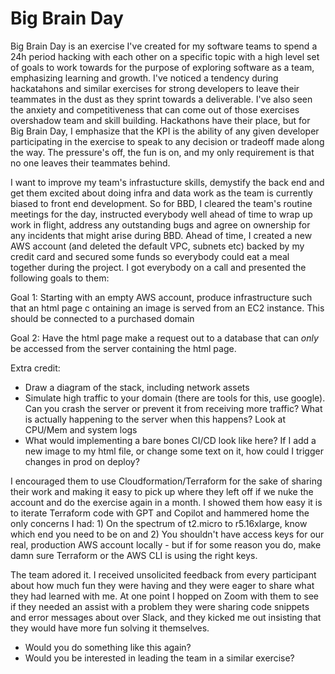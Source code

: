 # Big Brain Day

Big Brain Day is an exercise I've created for my software teams to spend a 24h period hacking with each other on a
specific topic with a high level set of goals to work towards for the purpose of exploring software as a team,
emphasizing learning and growth. I've noticed a tendency during hackatahons and similar exercises for strong developers
to leave their teammates in the dust as they sprint towards a deliverable. I've also seen the anxiety and
competitiveness that can come out of those exercises overshadow team and skill building. Hackathons have their place, but for Big Brain Day,
I emphasize that the KPI is the ability of any given developer participating in the exercise to speak to any decision or
tradeoff made along the way. The pressure's off, the fun is on, and my only requirement is that no one leaves their
teammates behind.

I want to improve my team's infrastucture skills, demystify the back end and get them excited about doing infra and
data work as the team is currently biased to front end development. So for BBD, I cleared the team's routine meetings for the day,
instructed everybody well ahead of time to wrap up work in flight, address any outstanding bugs and agree on ownership
for any incidents that might arise during BBD. Ahead of time, I created a new AWS account (and deleted the default VPC, subnets etc) backed by
my credit card and secured some funds so everybody could eat a meal together during the project. I got
everybody on a call and presented the following goals to them:

Goal 1: Starting with an empty AWS account, produce infrastructure such that an html page c
ontaining an image is served from an EC2 instance. This should be connected to a purchased domain

Goal 2: Have the html page make a request out to a database that can *only* be accessed from the server containing the html page.

Extra credit:
- Draw a diagram of the stack, including network assets  
- Simulate high traffic to your domain (there are tools for this, use google). Can you crash the server or prevent it from
receiving more traffic? What is actually happening to the server when this happens? Look at CPU/Mem and system logs  
- What would implementing a bare bones CI/CD look like here? If I add a new image to my html file, or change some text on
it, how could I trigger changes in prod on deploy?  

I encouraged them to use Cloudformation/Terraform for the sake of sharing their work and making it easy to pick up where
they left off if we nuke the account and do the exercise again in a month. I showed them how easy it is to iterate
Terraform code with GPT and Copilot and hammered home the only concerns I had: 1) On the spectrum of t2.micro to
r5.16xlarge, know which end you need to be on and 2) You shouldn't have access keys for our real, production AWS account
locally - but if for some reason you do, make damn sure Terraform or the AWS CLI is using the right keys.

The team adored it. I received unsolicited feedback from every participant about how much fun they were having and they
were eager to share what they had learned with me. At one point I hopped on Zoom with them to see if they needed an
assist with a problem they were sharing code snippets and error messages about over Slack, and they kicked me out
insisting that they would have more fun solving it themselves.


- Would you do something like this again?
- Would you be interested in leading the team in a similar exercise?
 

